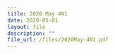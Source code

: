 ```yaml
---
title: 2020 May 4N1
date: 2020-05-01
layout: file
description: ""
file_url: /files/2020May-4N1.pdf
---
```

